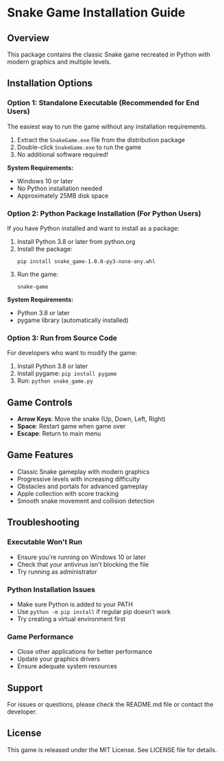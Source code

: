 # Snake Game Installation Guide

## Overview
This package contains the classic Snake game recreated in Python with modern graphics and multiple levels.

## Installation Options

### Option 1: Standalone Executable (Recommended for End Users)
The easiest way to run the game without any installation requirements.

1. Extract the `SnakeGame.exe` file from the distribution package
2. Double-click `SnakeGame.exe` to run the game
3. No additional software required!

**System Requirements:**
- Windows 10 or later
- No Python installation needed
- Approximately 25MB disk space

### Option 2: Python Package Installation (For Python Users)
If you have Python installed and want to install as a package:

1. Install Python 3.8 or later from python.org
2. Install the package:
   ```
   pip install snake_game-1.0.0-py3-none-any.whl
   ```
3. Run the game:
   ```
   snake-game
   ```

**System Requirements:**
- Python 3.8 or later
- pygame library (automatically installed)

### Option 3: Run from Source Code
For developers who want to modify the game:

1. Install Python 3.8 or later
2. Install pygame: `pip install pygame`
3. Run: `python snake_game.py`

## Game Controls
- **Arrow Keys**: Move the snake (Up, Down, Left, Right)
- **Space**: Restart game when game over
- **Escape**: Return to main menu

## Game Features
- Classic Snake gameplay with modern graphics
- Progressive levels with increasing difficulty
- Obstacles and portals for advanced gameplay
- Apple collection with score tracking
- Smooth snake movement and collision detection

## Troubleshooting

### Executable Won't Run
- Ensure you're running on Windows 10 or later
- Check that your antivirus isn't blocking the file
- Try running as administrator

### Python Installation Issues
- Make sure Python is added to your PATH
- Use `python -m pip install` if regular pip doesn't work
- Try creating a virtual environment first

### Game Performance
- Close other applications for better performance
- Update your graphics drivers
- Ensure adequate system resources

## Support
For issues or questions, please check the README.md file or contact the developer.

## License
This game is released under the MIT License. See LICENSE file for details.
